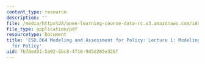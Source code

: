 ```yaml
---
content_type: resource
description: ''
file: /media/https%3A/open-learning-course-data-rc.s3.amazonaws.com/ids-410j-modeling-and-assessment-for-policy-spring-2013/7b70ed815a926bc847189d5d285e326f_MITESD_864S13_lecture1.pdf
file_type: application/pdf
resourcetype: Document
title: 'ESD.864 Modeling and Assessment for Policy: Lecture 1: Modeling and Assessment
  for Policy'
uid: 7b70ed81-5a92-6bc8-4718-9d5d285e326f
---
```

